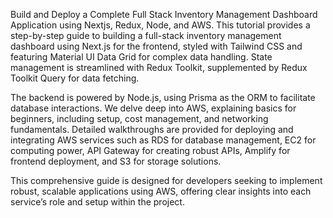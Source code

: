 Build and Deploy a Complete Full Stack Inventory Management Dashboard Application using Nextjs, Redux, Node, and AWS. This tutorial provides a step-by-step guide to building a full-stack inventory management dashboard using Next.js for the frontend, styled with Tailwind CSS and featuring Material UI Data Grid for complex data handling. State management is streamlined with Redux Toolkit, supplemented by Redux Toolkit Query for data fetching.

The backend is powered by Node.js, using Prisma as the ORM to facilitate database interactions. We delve deep into AWS, explaining basics for beginners, including setup, cost management, and networking fundamentals. Detailed walkthroughs are provided for deploying and integrating AWS services such as RDS for database management, EC2 for computing power, API Gateway for creating robust APIs, Amplify for frontend deployment, and S3 for storage solutions.

This comprehensive guide is designed for developers seeking to implement robust, scalable applications using AWS, offering clear insights into each service’s role and setup within the project.
